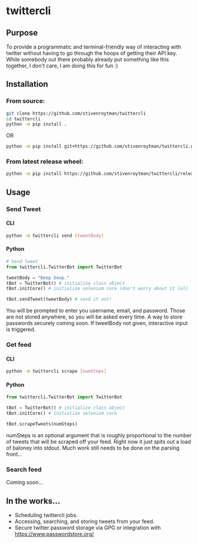 # twittercli


## Purpose

To provide a programmatic and terminal-friendly way of interacting with twitter
without having to go through the hoops of getting their API key. While somebody
out there probably already put something like this together, I don't care, I am
doing this for fun :)


## Installation

### From source:
```bash
git clone https://github.com/stivenroytman/twittercli
cd twittercli
python -m pip install .
```
OR
```bash
python -m pip install git+https://github.com/stivenroytman/twittercli.git
```

### From latest release wheel:
```bash
python -m pip install https://github.com/stivenroytman/twittercli/releases/download/v.0.0.2/twittercli-0.0.2-py3-none-any.whl
```

## Usage

### Send Tweet

#### CLI
```bash
python -m twittercli send [tweetBody]
```

#### Python
```python
# Send tweet
from twittercli.TwitterBot import TwitterBot

tweetBody = "Beep boop."
tBot = TwitterBot() # initialize class object
tBot.initCore() # initialize selenium core (don't worry about it lol)

tBot.sendTweet(tweetBody) # send it out! 

```

You will be prompted to enter you username, email, and password.
Those are not stored anywhere, so you will be asked every time.
A way to store passwords securely coming soon.
If tweetBody not given, interactive input is triggered.

### Get feed

#### CLI
```bash
python -m twittercli scrape [numSteps]
```

#### Python
```python
from twittercli.TwitterBot import TwitterBot

tBot = TwitterBot() # initialize class object
tBot.initCore() # initialize selenium core

tBot.scrapeTweets(numSteps)
```

numSteps is an optional argument that is roughly proportional 
to the number of tweets that will be scraped off your feed.
Right now it just spits out a load of baloney into stdout.
Much work still needs to be done on the parsing front...

### Search feed

Coming soon...

## In the works...

* Scheduling twittercli jobs.
* Accessing, searching, and storing tweets from your feed.
* Secure twitter password storage via GPG or integration with https://www.passwordstore.org/


